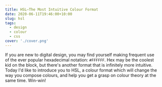 ```yaml
---
title: HSL—The Most Intuitive Colour Format
date: 2020-06-11T19:46:00+10:00
slug: hsl
tags:
  - design
  - colour
  - css
cover: './cover.png'
---
```


<!-- @format -->

If you are new to digital design, you may find yourself making frequent use of
the ever popular hexadecimal notation: `#FFFFFF`. Hex may be the coolest kid on
the block, but there's another format that is infinitely more intuitive. Today
I'd like to introduce you to HSL, a colour format which will change the way you
compose colours, and help you get a grasp on colour theory at the same time.
Win-win!
